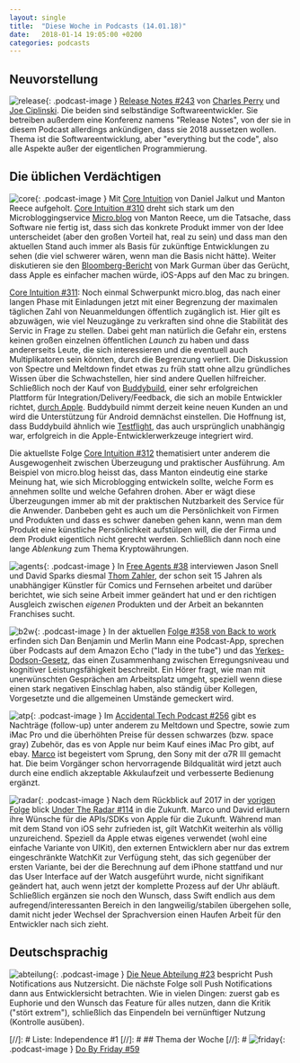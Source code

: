 ```yaml
---
layout: single
title:  "Diese Woche in Podcasts (14.01.18)"
date:   2018-01-14 19:05:00 +0200
categories: podcasts
---
```


## Neuvorstellung

![release]{: .podcast-image } [Release Notes #243](https://releasenotes.tv/243-thats-going-to-take-a-while/) von [Charles Perry](https://twitter.com/DazeEnd) und [Joe Ciplinski](https://twitter.com/jcieplinski). Die beiden sind selbständige Softwareentwickler. Sie betreiben außerdem eine Konferenz namens "Release Notes", von der sie in diesem Podcast allerdings ankündigen, dass sie 2018 aussetzen wollen. Thema ist die Softwareentwicklung, aber "everything but the code", also alle Aspekte außer der eigentlichen Programmierung. 

## Die üblichen Verdächtigen

![core]{: .podcast-image } Mit [Core Intuition](https://coreint.org) von Daniel Jalkut und Manton Reece aufgeholt. [Core Intuition #310](https://coreint.org/2017/12/episode-310-a-non-zero-amount-of-dollars/) dreht sich stark um den Microbloggingservice [Micro.blog](https://micro.blog/) von Manton Reece, um die Tatsache, dass Software nie fertig ist, dass sich das konkrete Produkt immer von der Idee unterscheidet (aber den großen Vorteil hat, real zu sein) und dass man den aktuellen Stand auch immer als Basis für zukünftige Entwicklungen zu sehen (die viel schwerer wären, wenn man die Basis nicht hätte). Weiter diskutieren sie den [Bloomberg-Bericht](https://www.bloomberg.com/news/articles/2017-12-20/apple-is-said-to-have-plan-to-combine-iphone-ipad-and-mac-apps) von Mark Gurman über das Gerücht, dass Apple es einfacher machen würde, iOS-Apps auf den Mac zu bringen. 

[Core Intuition #311](https://coreint.org/2018/01/episode-311-its-been-a-year/): Noch einmal Schwerpunkt micro.blog, das nach einer langen Phase mit Einladungen jetzt mit einer Begrenzung der maximalen täglichen Zahl von Neuanmeldungen öffentlich zugänglich ist. Hier gilt es abzuwägen, wie viel Neuzugänge zu verkraften sind ohne die Stabilität des Servic in Frage zu stellen. Dabei geht man natürlich die Gefahr ein, erstens keinen großen einzelnen öffentlichen _Launch_ zu haben und dass andererseits Leute, die sich interessieren und die eventuell auch Multiplikatoren sein könnten, durch die Begrenzung verliert. Die Diskussion von Spectre und Meltdown findet etwas zu früh statt ohne allzu gründliches Wissen über die Schwachstellen, hier sind andere Quellen hilfreicher. Schließlich noch der Kauf von [Buddybuild](https://www.buddybuild.com), einer sehr erfolgreichen Plattform für Integration/Delivery/Feedback, die sich an mobile Entwickler richtet, [durch Apple](https://www.buddybuild.com/blog/buddybuild-is-now-part-of-apple). Buddybuild nimmt derzeit keine neuen Kunden an und wird die Unterstützung für Android demnächst einstellen. Die Hoffnung ist, dass Buddybuild ähnlich wie [Testflight](https://developer.apple.com/testflight/), das auch ursprünglich unabhängig war, erfolgreich in die Apple-Entwicklerwerkzeuge integriert wird. 

Die aktuellste Folge [Core Intuition #312](https://coreint.org/2018/01/episode-312-unlock-that-mystery/) thematisiert unter anderem die Ausgewogenheit zwischen Überzeugung und praktischer Ausführung. Am Beispiel von micro.blog heisst das, dass Manton eindeutig eine starke Meinung hat, wie sich Microblogging entwickeln sollte, welche Form es annehmen sollte und welche Gefahren drohen. Aber er wägt diese Überzeugungen immer ab mit der praktischen Nutzbarkeit des Service für die Anwender. Danbeben geht es auch um die Persönlichkeit von Firmen und Produkten und dass es schwer daneben gehen kann, wenn man dem Produkt eine künstliche Persönlichkeit aufstülpen will, die der Firma und dem Produkt eigentlich nicht gerecht werden. Schließlich dann noch eine lange _Ablenkung_ zum Thema Kryptowährungen.

![agents]{: .podcast-image } In [Free Agents #38](https://www.relay.fm/freeagents/38) interviewen Jason Snell und David Sparks diesmal [Thom Zahler](https://twitter.com/thomzahler), der schon seit 15 Jahren als unabhängiger Künstler für Comics und Fernsehen arbeitet und darüber berichtet, wie sich seine Arbeit immer geändert hat und er den richtigen Ausgleich zwischen _eigenen_ Produkten und der Arbeit an bekannten Franchises sucht.

![b2w]{: .podcast-image } In der aktuellen [Folge #358 von Back to work](http://5by5.tv/b2w/358) erfinden sich Dan Benjamin und Merlin Mann eine Podcast-App, sprechen über Podcasts auf dem  Amazon Echo ("lady in the tube") und das [Yerkes-Dodson-Gesetz](https://de.wikipedia.org/wiki/Yerkes-Dodson-Gesetz), das einen Zusammenhang zwischen Erregungsniveau und kognitiver Leistungsfähigkeit beschreibt. Ein Hörer fragt, wie man mit unerwünschten Gesprächen am Arbeitsplatz umgeht, speziell wenn diese einen stark negativen Einschlag haben, also ständig über Kollegen, Vorgesetzte und die allgemeinen Umstände gemeckert wird. 

![atp]{: .podcast-image } Im [Accidental Tech Podcast #256](http://atp.fm/episodes/256) gibt es Nachträge (follow-up) unter anderem zu Meltdown und Spectre, sowie zum iMac Pro und die überhöhten Preise für dessen schwarzes (bzw. space gray) Zubehör, das es von Apple nur beim Kauf eines iMac Pro gibt, auf ebay. [Marco](https://marco.org) ist begeistert vom Sprung, den Sony mit der α7R III gemacht hat. Die beim Vorgänger schon hervorragende Bildqualität wird jetzt auch durch eine endlich akzeptable Akkulaufzeit und verbesserte Bedienung ergänzt. 

![radar]{: .podcast-image } Nach dem Rückblick auf 2017 in der [vorigen Folge](https://www.relay.fm/radar/113) blick [Under The Radar #114](https://www.relay.fm/radar/114) in die Zukunft. Marco und David erläutern ihre Wünsche für die APIs/SDKs von Apple für die Zukunft. Während man mit dem Stand von iOS sehr zufrieden ist, gilt WatchKit weiterhin als völlig unzureichend. Speziell da Apple etwas eigenes verwendet (wohl eine einfache Variante von UIKit), den externen Entwicklern aber nur das extrem eingeschränkte WatchKit zur Verfügung steht, das sich gegenüber der ersten Variante, bei der die Berechnung auf dem iPhone stattfand und nur das User Interface auf der Watch ausgeführt wurde, nicht signifikant geändert hat, auch wenn jetzt der komplette Prozess auf der Uhr abläuft.
Schließlich ergänzen sie noch den Wunsch, dass Swift endlich aus dem aufregend/interessanten Bereich in den langweilig/stabilen übergehen solle, damit nicht jeder Wechsel der Sprachversion einen Haufen Arbeit für den Entwickler nach sich zieht. 

## Deutschsprachig

![abteilung]{: .podcast-image } [Die Neue Abteilung #23](https://www.dieneueabteilung.de/podcast/2018/1/9/23-push-notifications-teil-i-fr-nutzer) bespricht Push Notifications aus Nutzersicht. Die nächste Folge soll Push Notifications dann aus Entwicklersicht betrachten. Wie in vielen Dingen: zuerst gab es Euphorie und den Wunsch das Feature für alles nutzen, dann die Kritik ("stört extrem"), schließlich das Einpendeln bei vernünftiger Nutzung (Kontrolle ausüben).

[//]: # Liste: Independence #1
[//]: # ## Thema der Woche
[//]: # ![friday]{: .podcast-image } [Do By Friday #59](http://dobyfriday.com/59) 

[abteilung]: /assets/images/die_neue_abteilung_400x400.jpg "Die neue Abteilung"
[agents]: /assets/images/freeagents_artwork.png.jpg "Free Agents"
[analogue]: /assets/images/analogue_400.jpg "Analog(ue)"
[atp]: /assets/images/atp_400x400.jpg "Accidental Tech Podcast"
[b2w]: /assets/images/b2w_quarter.jpg "Back to Work"
[core]: /assets/images/coreint_400x400.png "Core Intuition"
[friday]: /assets/images/do_by_friday.jpg "Do by Friday"
[incomparable]: /assets/images/logo-theincomparable-1x.jpg "The Incomparable"
[mpu]: /assets/images/mpu_350.png "Mac Power Users"
[radar]: /assets/images/radar_artwork.png "Under the Radar"
[release]: /assets/images/release_notes_logo.png "Release Notes"
[talk]: /assets/images/talkshow_170x170bb.jpg "The Talk Show"
[timetable]: /assets/images/timetable.png "Timetable"